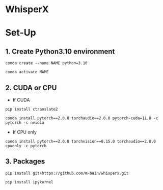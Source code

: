 # WhisperX

# Set-Up

## 1. Create Python3.10 environment

`conda create --name NAME python=3.10`

`conda activate NAME`

## 2. CUDA or CPU

- If CUDA

`pip install ctranslate2`

`conda install pytorch==2.0.0 torchaudio==2.0.0 pytorch-cuda=11.8 -c pytorch -c nvidia`
- If CPU only

`conda install pytorch==2.0.0 torchvision==0.15.0 torchaudio==2.0.0 cpuonly -c pytorch`

## 3. Packages

``pip install git+https://github.com/m-bain/whisperx.git``

``pip install ipykernel ``
